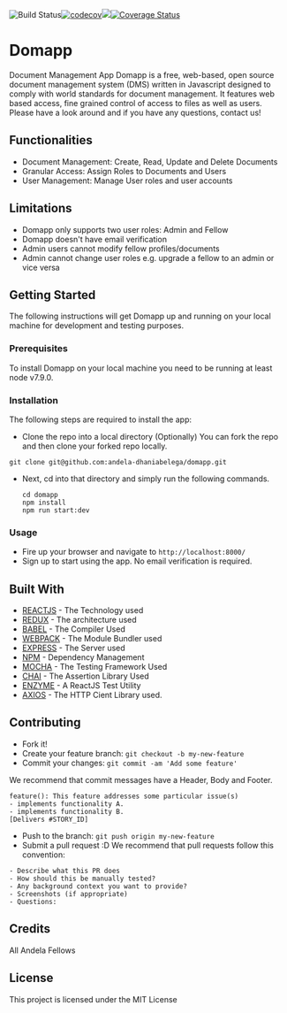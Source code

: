 ![Build Status](https://travis-ci.org/andela-dhaniabelega/domapp.svg?branch=staging)[![codecov](https://codecov.io/gh/andela-dhaniabelega/domapp/branch/staging/graph/badge.svg)](https://codecov.io/gh/andela-dhaniabelega/domapp)<a href="https://codeclimate.com/github/codeclimate/codeclimate"><img src="https://codeclimate.com/github/codeclimate/codeclimate/badges/gpa.svg" /></a>[![Coverage Status](https://coveralls.io/repos/github/andela-dhaniabelega/domapp/badge.svg)](https://coveralls.io/github/andela-dhaniabelega/domapp)
# Domapp

Document Management App
Domapp is a free, web-based, open source document management system (DMS) written in Javascript designed to comply with world standards for document management. It features web based access, fine grained control of access to files as well as users. Please have a look around and if you have any questions, contact us!

## Functionalities

* Document Management: Create, Read, Update and Delete Documents
* Granular Access: Assign Roles to Documents and Users
* User Management: Manage User roles and user accounts

## Limitations

* Domapp only supports two user roles: Admin and Fellow
* Domapp doesn't have email verification
* Admin users cannot modify fellow profiles/documents
* Admin cannot change user roles e.g. upgrade a fellow to an admin or vice versa

## Getting Started

The following instructions will get Domapp up and running on your local machine for development and testing purposes. 

### Prerequisites

To install Domapp on your local machine you need to be running at least node v7.9.0. 

### Installation

The following steps are required to install the app:
* Clone the repo into a local directory
(Optionally) You can fork the repo and then clone your forked repo locally.

```
git clone git@github.com:andela-dhaniabelega/domapp.git

```

* Next, cd into that directory and simply run the following commands.

	```
	cd domapp
	npm install
	npm run start:dev

	```

### Usage 

* Fire up your browser and navigate to ```http://localhost:8000/```
* Sign up to start using the app. No email verification is required.

## Built With
* [REACTJS](https://facebook.github.io/react/) 	- The Technology used
* [REDUX](redux.js.org) 		- The architecture used
* [BABEL](http://www.babeljs.io/docs/) 				- The Compiler Used
* [WEBPACK](https://webpack.github.io/docs/) 		- The Module Bundler used
* [EXPRESS](https://expressjs.com/) 				- The Server used
* [NPM](https://www.npmjs.org/) 					- Dependency Management
* [MOCHA](https://mochajs.org/) 					- The Testing Framework Used
* [CHAI](https://chaijs.com/) 						- The Assertion Library Used
* [ENZYME](https://github.com/airbnb/enzyme) 		- A ReactJS Test Utility
* [AXIOS](https://www.npmjs.com/package/axios) 		- The HTTP Cient Library used.

## Contributing

* Fork it!
* Create your feature branch: `git checkout -b my-new-feature`
* Commit your changes: `git commit -am 'Add some feature'`

We recommend that commit messages have a Header, Body and Footer. 

```
feature(): This feature addresses some particular issue(s)
- implements functionality A.
- implements functionality B.
[Delivers #STORY_ID]

```
* Push to the branch: `git push origin my-new-feature`
* Submit a pull request :D
We recommend that pull requests follow this convention:

```
- Describe what this PR does
- How should this be manually tested?
- Any background context you want to provide?
- Screenshots (if appropriate)
- Questions:

```

## Credits

All Andela Fellows

## License

This project is licensed under the MIT License


